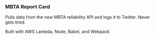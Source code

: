 ### MBTA Report Card

Pulls data from the new MBTA reliability API and logs it to Twitter. Never gets tired.

Built with AWS Lambda, Node, Babel, and Webpack
